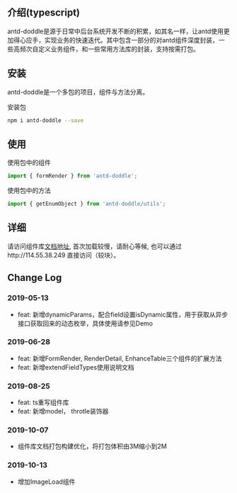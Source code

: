## 介绍(typescript)
antd-doddle是源于日常中后台系统开发不断的积累，如其名一样，让antd使用更加得心应手，实现业务的快速迭代。其中包含一部分的对antd组件深度封装，一些高频次自定义业务组件，和一些常用方法库的封装，支持按需打包。

## 安装

antd-doddle是一个多包的项目，组件与方法分离。

安装包
```sh
npm i antd-doddle --save
```

## 使用  

使用包中的组件  
```javascript
import { formRender } from 'antd-doddle';
```

使用包中的方法 
```javascript
import { getEnumObject } from 'antd-doddle/utils';
```

## 详细

请访问组件库[文档地址][1], 首次加载较慢，请耐心等候, 也可以通过http://114.55.38.249 直接访问（较块）。


[1]: http://doc.closertb.site

## Change Log

### 2019-05-13

 - feat: 新增dynamicParams，配合field设置isDynamic属性，用于获取从异步接口获取回来的动态枚举，具体使用请参见Demo

### 2019-06-28
 - feat: 新增FormRender, RenderDetail, EnhanceTable三个组件的扩展方法
 - feat: 新增extendFieldTypes使用说明文档

 ### 2019-08-25

 - feat: ts重写组件库
 - feat: 新增model， throtle装饰器

 ### 2019-10-07
 - 组件库文档打包构建优化，将打包体积由3M缩小到2M

 ### 2019-10-13
 - 增加ImageLoad组件
